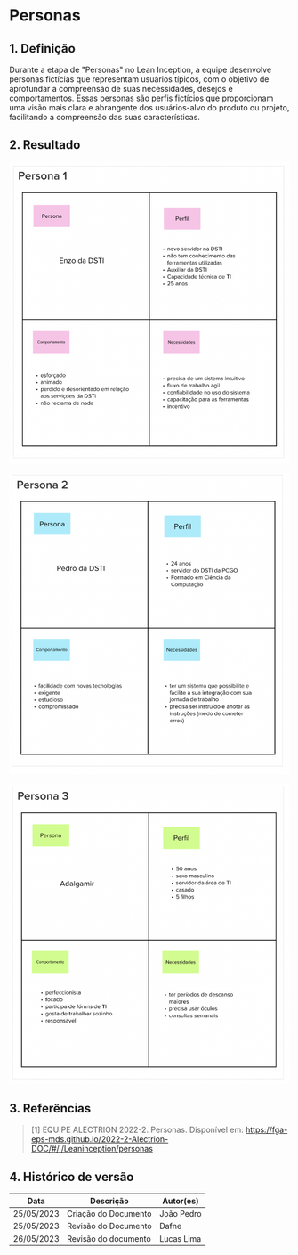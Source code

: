 # Personas

## 1. Definição

Durante a etapa de "Personas" no Lean Inception, a equipe desenvolve personas fictícias que representam usuários típicos, com o objetivo de aprofundar a compreensão de suas necessidades, desejos e comportamentos. Essas personas são perfis fictícios que proporcionam uma visão mais clara e abrangente dos usuários-alvo do produto ou projeto, facilitando a compreensão das suas características.

## 2. Resultado

![Persona 1](../../assets/lean-inception/persona-1.png)

![Persona 2](../../assets/lean-inception/persona-2.png)

![Persona 3](../../assets/lean-inception/persona-3.png)

## 3. Referências

> [1] EQUIPE ALECTRION 2022-2. Personas. Disponível em: https://fga-eps-mds.github.io/2022-2-Alectrion-DOC/#/./Leaninception/personas


## 4. Histórico de versão

|**Data**|**Descrição**|**Autor(es)**|
|--------|-------------|--------------|
|25/05/2023| Criação do Documento | João Pedro |
|25/05/2023| Revisão do Documento | Dafne |
| 26/05/2023 | Revisão do documento | Lucas Lima |

